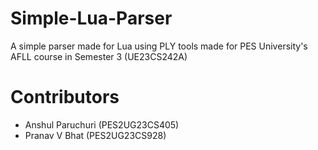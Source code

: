 # Simple-Lua-Parser
A simple parser made for Lua using PLY tools made for PES University's AFLL course in Semester 3 (UE23CS242A)
# Contributors
- Anshul Paruchuri (PES2UG23CS405)
- Pranav V Bhat (PES2UG23CS928)


